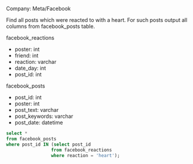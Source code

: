 Company: Meta/Facebook

Find all posts which were reacted to with a heart. For such posts output all columns from facebook_posts table.


facebook_reactions
- poster: int
- friend: int
- reaction: varchar
- date_day: int
- post_id:  int

facebook_posts
- post_id: int
- poster: int
- post_text: varchar
- post_keywords: varchar
- post_date: datetime


``` SQL
select *
from facebook_posts 
where post_id IN (select post_id
                 from facebook_reactions
                 where reaction = 'heart');
``` 
